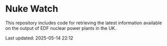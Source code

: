 # Nuke Watch

This repository includes code for retrieving the latest information available on the output of EDF nuclear power plants in the UK.

Last updated: 2025-05-14 22:12